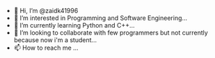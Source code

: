 - 👋 Hi, I’m @zaidk41996
- 👀 I’m interested in Programming and Software Engineering...
- 🌱 I’m currently learning Python and C++...
- 💞️ I’m looking to collaborate with few programmers but not currently because now i'm a student...
- 📫 How to reach me ... 

<!---
zaidk41996/zaidk41996 is a ✨ special ✨ repository because its `README.md` (this file) appears on your GitHub profile.
You can click the Preview link to take a look at your changes.
--->
